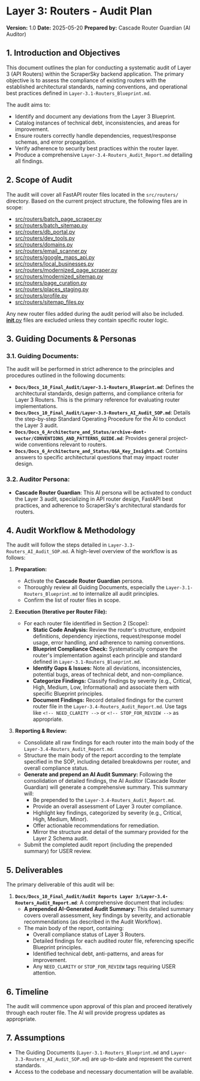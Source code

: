 # Layer 3: Routers - Audit Plan

**Version:** 1.0
**Date:** 2025-05-20
**Prepared by:** Cascade Router Guardian (AI Auditor)

## 1. Introduction and Objectives

This document outlines the plan for conducting a systematic audit of Layer 3 (API Routers) within the ScraperSky backend application. The primary objective is to assess the compliance of existing routers with the established architectural standards, naming conventions, and operational best practices defined in `Layer-3.1-Routers_Blueprint.md`.

The audit aims to:
- Identify and document any deviations from the Layer 3 Blueprint.
- Catalog instances of technical debt, inconsistencies, and areas for improvement.
- Ensure routers correctly handle dependencies, request/response schemas, and error propagation.
- Verify adherence to security best practices within the router layer.
- Produce a comprehensive `Layer-3.4-Routers_Audit_Report.md` detailing all findings.

## 2. Scope of Audit

The audit will cover all FastAPI router files located in the `src/routers/` directory. Based on the current project structure, the following files are in scope:

- [src/routers/batch_page_scraper.py](cci:7://file:///Users/henrygroman/development/python-projects/ScraperSky-Back-End-WorkSpace/scraper-sky-backend/src/routers/batch_page_scraper.py:0:0-0:0)
- [src/routers/batch_sitemap.py](cci:7://file:///Users/henrygroman/development/python-projects/ScraperSky-Back-End-WorkSpace/scraper-sky-backend/src/routers/batch_sitemap.py:0:0-0:0)
- [src/routers/db_portal.py](cci:7://file:///Users/henrygroman/development/python-projects/ScraperSky-Back-End-WorkSpace/scraper-sky-backend/src/routers/db_portal.py:0:0-0:0)
- [src/routers/dev_tools.py](cci:7://file:///Users/henrygroman/development/python-projects/ScraperSky-Back-End-WorkSpace/scraper-sky-backend/src/routers/dev_tools.py:0:0-0:0)
- [src/routers/domains.py](cci:7://file:///Users/henrygroman/development/python-projects/ScraperSky-Back-End-WorkSpace/scraper-sky-backend/src/routers/domains.py:0:0-0:0)
- [src/routers/email_scanner.py](cci:7://file:///Users/henrygroman/development/python-projects/ScraperSky-Back-End-WorkSpace/scraper-sky-backend/src/routers/email_scanner.py:0:0-0:0)
- [src/routers/google_maps_api.py](cci:7://file:///Users/henrygroman/development/python-projects/ScraperSky-Back-End-WorkSpace/scraper-sky-backend/src/routers/google_maps_api.py:0:0-0:0)
- [src/routers/local_businesses.py](cci:7://file:///Users/henrygroman/development/python-projects/ScraperSky-Back-End-WorkSpace/scraper-sky-backend/src/routers/local_businesses.py:0:0-0:0)
- [src/routers/modernized_page_scraper.py](cci:7://file:///Users/henrygroman/development/python-projects/ScraperSky-Back-End-WorkSpace/scraper-sky-backend/src/routers/modernized_page_scraper.py:0:0-0:0)
- [src/routers/modernized_sitemap.py](cci:7://file:///Users/henrygroman/development/python-projects/ScraperSky-Back-End-WorkSpace/scraper-sky-backend/src/routers/modernized_sitemap.py:0:0-0:0)
- [src/routers/page_curation.py](cci:7://file:///Users/henrygroman/development/python-projects/ScraperSky-Back-End-WorkSpace/scraper-sky-backend/src/routers/page_curation.py:0:0-0:0)
- [src/routers/places_staging.py](cci:7://file:///Users/henrygroman/development/python-projects/ScraperSky-Back-End-WorkSpace/scraper-sky-backend/src/routers/places_staging.py:0:0-0:0)
- [src/routers/profile.py](cci:7://file:///Users/henrygroman/development/python-projects/ScraperSky-Back-End-WorkSpace/scraper-sky-backend/src/routers/profile.py:0:0-0:0)
- [src/routers/sitemap_files.py](cci:7://file:///Users/henrygroman/development/python-projects/ScraperSky-Back-End-WorkSpace/scraper-sky-backend/src/routers/sitemap_files.py:0:0-0:0)

Any new router files added during the audit period will also be included. [__init__.py](cci:7://file:///Users/henrygroman/development/python-projects/ScraperSky-Back-End-WorkSpace/scraper-sky-backend/src/routers/__init__.py:0:0-0:0) files are excluded unless they contain specific router logic.

## 3. Guiding Documents & Personas

### 3.1. Guiding Documents:
The audit will be performed in strict adherence to the principles and procedures outlined in the following documents:
- **`Docs/Docs_10_Final_Audit/Layer-3.1-Routers_Blueprint.md`**: Defines the architectural standards, design patterns, and compliance criteria for Layer 3 Routers. This is the primary reference for evaluating router implementations.
- **`Docs/Docs_10_Final_Audit/Layer-3.3-Routers_AI_Audit_SOP.md`**: Details the step-by-step Standard Operating Procedure for the AI to conduct the Layer 3 audit.
- **`Docs/Docs_6_Architecture_and_Status/archive-dont-vector/CONVENTIONS_AND_PATTERNS_GUIDE.md`**: Provides general project-wide conventions relevant to routers.
- **`Docs/Docs_6_Architecture_and_Status/Q&A_Key_Insights.md`**: Contains answers to specific architectural questions that may impact router design.

### 3.2. Auditor Persona:
- **Cascade Router Guardian**: This AI persona will be activated to conduct the Layer 3 audit, specializing in API router design, FastAPI best practices, and adherence to ScraperSky's architectural standards for routers.

## 4. Audit Workflow & Methodology

The audit will follow the steps detailed in `Layer-3.3-Routers_AI_Audit_SOP.md`. A high-level overview of the workflow is as follows:

1.  **Preparation:**
    *   Activate the **Cascade Router Guardian** persona.
    *   Thoroughly review all Guiding Documents, especially the `Layer-3.1-Routers_Blueprint.md` to internalize all audit principles.
    *   Confirm the list of router files in scope.

2.  **Execution (Iterative per Router File):**
    *   For each router file identified in Section 2 (Scope):
        *   **Static Code Analysis:** Review the router's structure, endpoint definitions, dependency injections, request/response model usage, error handling, and adherence to naming conventions.
        *   **Blueprint Compliance Check:** Systematically compare the router's implementation against each principle and standard defined in `Layer-3.1-Routers_Blueprint.md`.
        *   **Identify Gaps & Issues:** Note all deviations, inconsistencies, potential bugs, areas of technical debt, and non-compliance.
        *   **Categorize Findings:** Classify findings by severity (e.g., Critical, High, Medium, Low, Informational) and associate them with specific Blueprint principles.
        *   **Document Findings:** Record detailed findings for the current router file in the `Layer-3.4-Routers_Audit_Report.md`. Use tags like `<!-- NEED_CLARITY -->` or `<!-- STOP_FOR_REVIEW -->` as appropriate.

3.  **Reporting & Review:**
    *   Consolidate all raw findings for each router into the main body of the `Layer-3.4-Routers_Audit_Report.md`.
    *   Structure the main body of the report according to the template specified in the SOP, including detailed breakdowns per router, and overall compliance status.
    *   **Generate and prepend an AI Audit Summary:** Following the consolidation of detailed findings, the AI Auditor (Cascade Router Guardian) will generate a comprehensive summary. This summary will:
        *   Be prepended to the `Layer-3.4-Routers_Audit_Report.md`.
        *   Provide an overall assessment of Layer 3 router compliance.
        *   Highlight key findings, categorized by severity (e.g., Critical, High, Medium, Minor).
        *   Offer actionable recommendations for remediation.
        *   Mirror the structure and detail of the summary provided for the Layer 2 Schema audit.
    *   Submit the completed audit report (including the prepended summary) for USER review.

## 5. Deliverables

The primary deliverable of this audit will be:

1.  **`Docs/Docs_10_Final_Audit/Audit Reports Layer 3/Layer-3.4-Routers_Audit_Report.md`**:
    A comprehensive document that includes:
    *   **A prepended AI-Generated Audit Summary:** This detailed summary covers overall assessment, key findings by severity, and actionable recommendations (as described in the Audit Workflow).
    *   The main body of the report, containing:
        *   Overall compliance status of Layer 3 Routers.
        *   Detailed findings for each audited router file, referencing specific Blueprint principles.
        *   Identified technical debt, anti-patterns, and areas for improvement.
        *   Any `NEED_CLARITY` or `STOP_FOR_REVIEW` tags requiring USER attention.

## 6. Timeline

The audit will commence upon approval of this plan and proceed iteratively through each router file. The AI will provide progress updates as appropriate.

## 7. Assumptions

- The Guiding Documents (`Layer-3.1-Routers_Blueprint.md` and `Layer-3.3-Routers_AI_Audit_SOP.md`) are up-to-date and represent the current standards.
- Access to the codebase and necessary documentation will be available.